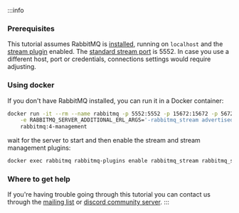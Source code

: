 :::info
### Prerequisites

This tutorial assumes RabbitMQ is [installed](/docs/download), running on
`localhost` and the [stream plugin](/docs/stream#enabling-plugin)  enabled. 
The [standard stream port](/docs/networking#ports) is 5552. In case you
use a different host, port or credentials, connections settings would require
adjusting.

### Using docker

If you don't have RabbitMQ installed, you can run it in a Docker container:

```bash
docker run -it --rm --name rabbitmq -p 5552:5552 -p 15672:15672 -p 5672:5672  \
    -e RABBITMQ_SERVER_ADDITIONAL_ERL_ARGS='-rabbitmq_stream advertised_host localhost' \
    rabbitmq:4-management
```
wait for the server to start and then enable the stream and stream management plugins:

```bash
docker exec rabbitmq rabbitmq-plugins enable rabbitmq_stream rabbitmq_stream_management 
```

### Where to get help

If you're having trouble going through this tutorial you can contact us
through the [mailing
list](https://groups.google.com/forum/#!forum/rabbitmq-users) or [discord community server](https://www.rabbitmq.com/discord).
:::
